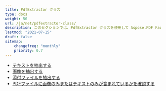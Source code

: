 ```yaml
---
title: PdfExtractor クラス
type: docs
weight: 50
url: /ja/net/pdfextractor-class/
description: このセクションでは、PdfExtractor クラスを使用して Aspose.PDF Facades を操作する方法を説明します。
lastmod: "2021-07-15"
draft: false
sitemap:
    changefreq: "monthly"
    priority: 0.7
---
```


- [テキストを抽出する](/pdf/ja/net/extract-text/)
- [画像を抽出する](/pdf/ja/net/extract-images/)
- [添付ファイルを抽出する](/pdf/ja/net/extract-attachments/)
- [PDFファイルに画像のみまたはテキストのみが含まれているかを確認する](/pdf/ja/net/find-whether-pdf-file-contains-images-or-text-only/)